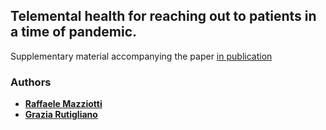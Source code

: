 
## Telemental health for reaching out to patients in a time of pandemic.

Supplementary material accompanying the paper [in publication]()


### Authors
* **[Raffaele Mazziotti](https://github.com/raffaelemazziotti/)**
* **[Grazia Rutigliano](https://unimap.unipi.it/cercapersone/dettaglio.php?ri=143869)**
